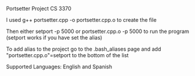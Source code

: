 Portsetter Project CS 3370

I used g++ portsetter.cpp -o portsetter.cpp.o to create the file

Then either setport -p 5000 or portsetter.cpp.o -p 5000 to run the program (setport works if you have set the alias)

To add alias to the project go to the .bash_aliases page and add "portsetter.cpp.o"=setport to the bottom of the list

Supported Languages: English and Spanish



